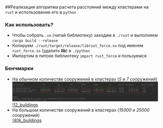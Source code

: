 ##Реализация алгоритма расчета расстояний между кластерами на `rust` и использование его в `python`


### Как использовать?
- Чтобы собрать `.so` (читай библиотеку) заходим в `./rust` и выполняем `cargo build --release`
- Копируем `./rust/target/release/librust_force.so` под именем `rust_force.so` (удалить **lib**) в `./python`
- Импортим в питоне библиотеку `import rust_force` и пользуемся



### Бенчмарки

- На обычном количестве сооружений в кластерах (*5* и *7* сооружений)  
  <img src="benchmark_pictures/12_buildings.png">
  [!12_buildings](benchmark_pictures/12_buildings.png)
- На большом количестве сооружений в кластерах (*15000* и *25000* сооружений)  
  [!40k_buildings](benchmark_pictures/40k_buildings.png?raw=true)